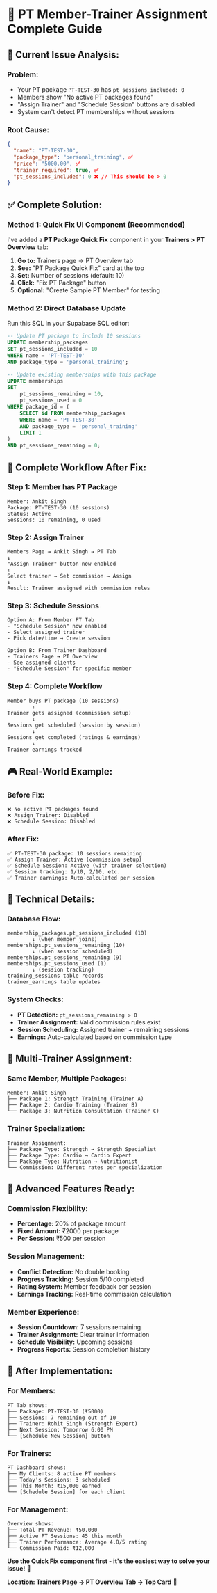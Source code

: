 # 🎯 PT Member-Trainer Assignment Complete Guide

## 🚨 **Current Issue Analysis:**

### **Problem:**
- Your PT package `PT-TEST-30` has `pt_sessions_included: 0`
- Members show "No active PT packages found"
- "Assign Trainer" and "Schedule Session" buttons are disabled
- System can't detect PT memberships without sessions

### **Root Cause:**
```json
{
  "name": "PT-TEST-30",
  "package_type": "personal_training", ✅
  "price": "5000.00", ✅
  "trainer_required": true, ✅
  "pt_sessions_included": 0 ❌ // This should be > 0
}
```

## ✅ **Complete Solution:**

### **Method 1: Quick Fix UI Component (Recommended)**

I've added a **PT Package Quick Fix** component in your **Trainers > PT Overview** tab:

1. **Go to:** Trainers page → PT Overview tab
2. **See:** "PT Package Quick Fix" card at the top
3. **Set:** Number of sessions (default: 10)
4. **Click:** "Fix PT Package" button
5. **Optional:** "Create Sample PT Member" for testing

### **Method 2: Direct Database Update**

Run this SQL in your Supabase SQL editor:

```sql
-- Update PT package to include 10 sessions
UPDATE membership_packages 
SET pt_sessions_included = 10
WHERE name = 'PT-TEST-30' 
AND package_type = 'personal_training';

-- Update existing memberships with this package
UPDATE memberships 
SET 
    pt_sessions_remaining = 10,
    pt_sessions_used = 0
WHERE package_id = (
    SELECT id FROM membership_packages 
    WHERE name = 'PT-TEST-30' 
    AND package_type = 'personal_training'
    LIMIT 1
)
AND pt_sessions_remaining = 0;
```

## 🎯 **Complete Workflow After Fix:**

### **Step 1: Member has PT Package**
```
Member: Ankit Singh
Package: PT-TEST-30 (10 sessions)
Status: Active
Sessions: 10 remaining, 0 used
```

### **Step 2: Assign Trainer**
```
Members Page → Ankit Singh → PT Tab
↓
"Assign Trainer" button now enabled
↓
Select trainer → Set commission → Assign
↓
Result: Trainer assigned with commission rules
```

### **Step 3: Schedule Sessions**
```
Option A: From Member PT Tab
- "Schedule Session" now enabled
- Select assigned trainer
- Pick date/time → Create session

Option B: From Trainer Dashboard  
- Trainers Page → PT Overview
- See assigned clients
- "Schedule Session" for specific member
```

### **Step 4: Complete Workflow**
```
Member buys PT package (10 sessions)
        ↓
Trainer gets assigned (commission setup)
        ↓
Sessions get scheduled (session by session)
        ↓
Sessions get completed (ratings & earnings)
        ↓
Trainer earnings tracked
```

## 🎮 **Real-World Example:**

### **Before Fix:**
```
❌ No active PT packages found
❌ Assign Trainer: Disabled
❌ Schedule Session: Disabled
```

### **After Fix:**
```
✅ PT-TEST-30 package: 10 sessions remaining
✅ Assign Trainer: Active (commission setup)
✅ Schedule Session: Active (with trainer selection)
✅ Session tracking: 1/10, 2/10, etc.
✅ Trainer earnings: Auto-calculated per session
```

## 🔧 **Technical Details:**

### **Database Flow:**
```
membership_packages.pt_sessions_included (10)
        ↓ (when member joins)
memberships.pt_sessions_remaining (10)
        ↓ (when session scheduled)  
memberships.pt_sessions_remaining (9)
memberships.pt_sessions_used (1)
        ↓ (session tracking)
training_sessions table records
trainer_earnings table updates
```

### **System Checks:**
- **PT Detection:** `pt_sessions_remaining > 0`
- **Trainer Assignment:** Valid commission rules exist
- **Session Scheduling:** Assigned trainer + remaining sessions
- **Earnings:** Auto-calculated based on commission type

## 🎯 **Multi-Trainer Assignment:**

### **Same Member, Multiple Packages:**
```
Member: Ankit Singh
├── Package 1: Strength Training (Trainer A)
├── Package 2: Cardio Training (Trainer B)  
└── Package 3: Nutrition Consultation (Trainer C)
```

### **Trainer Specialization:**
```
Trainer Assignment:
├── Package Type: Strength → Strength Specialist
├── Package Type: Cardio → Cardio Expert
├── Package Type: Nutrition → Nutritionist
└── Commission: Different rates per specialization
```

## 🚀 **Advanced Features Ready:**

### **Commission Flexibility:**
- **Percentage:** 20% of package amount
- **Fixed Amount:** ₹2000 per package
- **Per Session:** ₹500 per session

### **Session Management:**
- **Conflict Detection:** No double booking
- **Progress Tracking:** Session 5/10 completed
- **Rating System:** Member feedback per session
- **Earnings Tracking:** Real-time commission calculation

### **Member Experience:**
- **Session Countdown:** 7 sessions remaining
- **Trainer Assignment:** Clear trainer information  
- **Schedule Visibility:** Upcoming sessions
- **Progress Reports:** Session completion history

## 🎉 **After Implementation:**

### **For Members:**
```
PT Tab shows:
├── Package: PT-TEST-30 (₹5000)
├── Sessions: 7 remaining out of 10
├── Trainer: Rohit Singh (Strength Expert)
├── Next Session: Tomorrow 6:00 PM
└── [Schedule New Session] button
```

### **For Trainers:**
```
PT Dashboard shows:
├── My Clients: 8 active PT members
├── Today's Sessions: 3 scheduled
├── This Month: ₹15,000 earned
└── [Schedule Session] for each client
```

### **For Management:**
```
Overview shows:
├── Total PT Revenue: ₹50,000
├── Active PT Sessions: 45 this month
├── Trainer Performance: Average 4.8/5 rating
└── Commission Paid: ₹12,000
```

**Use the Quick Fix component first - it's the easiest way to solve your issue!** 💪

**Location: Trainers Page → PT Overview Tab → Top Card** 🎯
